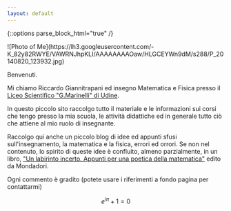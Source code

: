 ```yaml
---
layout: default
---
```



{::options parse_block_html="true" /}
<div class="home_image_container">
<div class="home_image">
![Photo of Me](https://lh3.googleusercontent.com/-K_82y82RWYE/VAWRNJhpKLI/AAAAAAAAOaw/HLGCEYWn9dM/s288/P_20140820_123932.jpg)
</div>
</div>

Benvenuti. 

Mi chiamo Riccardo Giannitrapani ed insegno Matematica e Fisica presso
il [Liceo Scientifico "G.Marinelli" di Udine](http://www.liceomarinelli.gov.it).

In questo piccolo sito raccolgo tutto il materiale e le informazioni
sui corsi che tengo presso la mia scuola, le attività didattiche ed in
generale tutto ciò che attiene al mio ruolo di insegnante. 

Raccolgo qui anche un piccolo blog di idee ed appunti sfusi sull'insegnamento,
la matematica e la fisica, errori ed orrori. Se non nel contenuto, lo spirito di queste idee è
confluito, almeno parzialmente, in un libro, ["Un labirinto incerto. Appunti per una poetica della
matematica"](https://www.librimondadori.it/libri/un-labirinto-incerto-riccardo-giannitrapani/) edito da Mondadori.

Ogni commento è gradito (potete usare i riferimenti a fondo pagina per
contattarmi)

$$ e^{i\pi} + 1 = 0 $$






